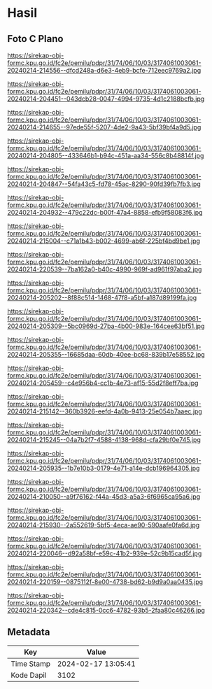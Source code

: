 # Hasil

## Foto C Plano

https://sirekap-obj-formc.kpu.go.id/fc2e/pemilu/pdpr/31/74/06/10/03/3174061003061-20240214-214556--dfcd248a-d6e3-4eb9-bcfe-712eec9769a2.jpg

https://sirekap-obj-formc.kpu.go.id/fc2e/pemilu/pdpr/31/74/06/10/03/3174061003061-20240214-204451--043dcb28-0047-4994-9735-4d1c2188bcfb.jpg

https://sirekap-obj-formc.kpu.go.id/fc2e/pemilu/pdpr/31/74/06/10/03/3174061003061-20240214-214655--97ede55f-5207-4de2-9a43-5bf39bf4a9d5.jpg

https://sirekap-obj-formc.kpu.go.id/fc2e/pemilu/pdpr/31/74/06/10/03/3174061003061-20240214-204805--433646b1-b94c-451a-aa34-556c8b48814f.jpg

https://sirekap-obj-formc.kpu.go.id/fc2e/pemilu/pdpr/31/74/06/10/03/3174061003061-20240214-204847--54fa43c5-fd78-45ac-8290-90fd39fb7fb3.jpg

https://sirekap-obj-formc.kpu.go.id/fc2e/pemilu/pdpr/31/74/06/10/03/3174061003061-20240214-204932--479c22dc-b00f-47a4-8858-efb9f58083f6.jpg

https://sirekap-obj-formc.kpu.go.id/fc2e/pemilu/pdpr/31/74/06/10/03/3174061003061-20240214-215004--c71a1b43-b002-4699-ab6f-225bf4bd9be1.jpg

https://sirekap-obj-formc.kpu.go.id/fc2e/pemilu/pdpr/31/74/06/10/03/3174061003061-20240214-220539--7ba162a0-b40c-4990-969f-ad961f97aba2.jpg

https://sirekap-obj-formc.kpu.go.id/fc2e/pemilu/pdpr/31/74/06/10/03/3174061003061-20240214-205202--8f88c514-1468-47f8-a5bf-a187d89199fa.jpg

https://sirekap-obj-formc.kpu.go.id/fc2e/pemilu/pdpr/31/74/06/10/03/3174061003061-20240214-205309--5bc0969d-27ba-4b00-983e-164cee63bf51.jpg

https://sirekap-obj-formc.kpu.go.id/fc2e/pemilu/pdpr/31/74/06/10/03/3174061003061-20240214-205355--16685daa-60db-40ee-bc68-839b17e58552.jpg

https://sirekap-obj-formc.kpu.go.id/fc2e/pemilu/pdpr/31/74/06/10/03/3174061003061-20240214-205459--c4e956b4-cc1b-4e73-af15-55d2f8eff7ba.jpg

https://sirekap-obj-formc.kpu.go.id/fc2e/pemilu/pdpr/31/74/06/10/03/3174061003061-20240214-215142--360b3926-eefd-4a0b-9413-25e054b7aaec.jpg

https://sirekap-obj-formc.kpu.go.id/fc2e/pemilu/pdpr/31/74/06/10/03/3174061003061-20240214-215245--04a7b2f7-4588-4138-968d-cfa29bf0e745.jpg

https://sirekap-obj-formc.kpu.go.id/fc2e/pemilu/pdpr/31/74/06/10/03/3174061003061-20240214-205935--1b7e10b3-0179-4e71-a14e-dcb196964305.jpg

https://sirekap-obj-formc.kpu.go.id/fc2e/pemilu/pdpr/31/74/06/10/03/3174061003061-20240214-210050--a9f76162-f44a-45d3-a5a3-6f6965ca95a6.jpg

https://sirekap-obj-formc.kpu.go.id/fc2e/pemilu/pdpr/31/74/06/10/03/3174061003061-20240214-215930--2a552619-5bf5-4eca-ae90-590aafe0fa6d.jpg

https://sirekap-obj-formc.kpu.go.id/fc2e/pemilu/pdpr/31/74/06/10/03/3174061003061-20240214-220046--d92a58bf-e59c-41b2-939e-52c9b15cad5f.jpg

https://sirekap-obj-formc.kpu.go.id/fc2e/pemilu/pdpr/31/74/06/10/03/3174061003061-20240214-220159--0875112f-8e00-4738-bd62-b9d9a0aa0435.jpg

https://sirekap-obj-formc.kpu.go.id/fc2e/pemilu/pdpr/31/74/06/10/03/3174061003061-20240214-220342--cde4c815-0cc6-4782-93b5-2faa80c46266.jpg


## Metadata

| Key        | Value               |
| ---------- | ------------------- |
| Time Stamp | 2024-02-17 13:05:41 |
| Kode Dapil | 3102                |




